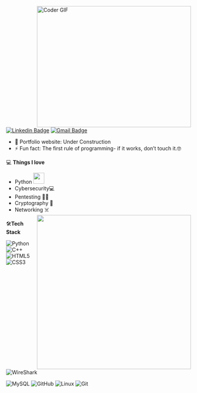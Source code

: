 <img align="right" src="https://github.com/rajaprerak/rajaprerak/blob/master/developer.gif" alt="Coder GIF" width="420" height="330">




[![Linkedin Badge](https://img.shields.io/badge/-TheSC4-blue?style=flat-square&logo=Linkedin&logoColor=white&link=https://www.linkedin.com/in/TheSC4/)](https://www.linkedin.com/in/TheSC4/)
[![Gmail Badge](https://img.shields.io/badge/-founderofsc@gmail.com-c14438?style=flat-square&logo=Gmail&logoColor=white&link=mailto:founderofsc@gmail.com)](mailto:founderofsc@gmail.com) 

- 🎯 Portfolio website: Under Construction
- ⚡ Fun fact: The first rule of programming- if it works, don’t touch it.🤓

💻 **Things I love**
- Python <img src="https://media.giphy.com/media/WUlplcMpOCEmTGBtBW/giphy.gif" width="30"> 
- Cybersecurity💻
- Pentesting 🏴‍☠️
- Cryptography 💢
- Networking ☠️
    <a href="https://github.com/anuraghazra/github-readme-stats" title="Go to Source">
      <img align="right" width=420 height="auto" src="https://github-readme-stats.vercel.app/api?username=TheSC4&show_icons=true&theme=dark&border_color=61dafb&hide_border=true&include_all_commits=true" />
    </a>
    
🛠**Tech Stack**

![Python](https://img.shields.io/badge/-Python-000000?style=flat&logo=python)
![C++](https://img.shields.io/badge/-C-000000?style=flat&logo=C)
![HTML5](https://img.shields.io/badge/-HTML5-000000?style=flat&logo=HTML5)
![CSS3](https://img.shields.io/badge/-CSS3-000000?style=flat&logo=CSS3)
![WireShark](https://img.shields.io/badge/-wireshark-000000?style=flat&logo=wireshark)


![MySQL](https://img.shields.io/badge/-MySQL-000000?style=flat&logo=MySQL)
![GitHub](https://img.shields.io/badge/-GitHub-000000?style=flat&logo=github&logoColor=FFFFFF)
![Linux](https://img.shields.io/badge/-Linux-000000?style=flat&logo=linux&logoColor=FCC624)
![Git](https://img.shields.io/badge/-Git-000000?style=flat&logo=git&logoColor=F05032)

